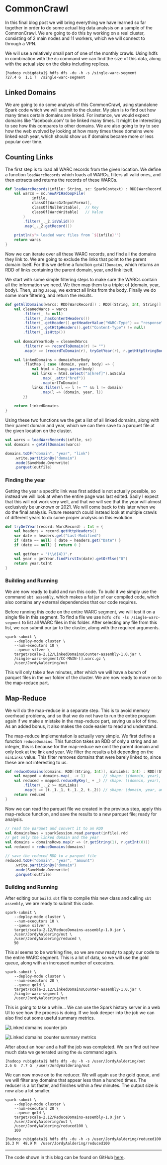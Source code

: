 # CommonCrawl

In this final blog post we will bring everything we have learned so far together in order to do some actual big data analysis on a sample of the CommonCrawl.
We are going to do this by working on a real cluster, consisting of 2 main nodes and 11 workers, which we will connect to through a VPN.

We will use a relatively small part of one of the monthly crawls. Using hdfs in combination with the `du` command we can find the size of this data, along with the actual size on the disks including replicas.

```
[hadoop rubigdata]$ hdfs dfs -du -h -s /single-warc-segment
727.4 G  1.1 T  /single-warc-segment
```

## Linked Domains

We are going to do some analysis of this CommonCrawl, using standalone Spark code which we will submit to the cluster.
My plan is to find out how many times certain domains are linked. For instance, we would expect domains like 'facebook<area>.com' to be linked many times. It might be interesting to see how this compares to other domains.
We are also going to try to see how the web evolved by looking at how many times these domains were linked each year, which should show us if domains became more or less popular over time.

## Counting Links

The first step is to load all WARC records from the given location. We define a function `loadWarcRecords` which loads all WARCs, filters all valid ones, and then extracts and returns the records of these WARCs.

```scala
def loadWarcRecords(infile: String, sc: SparkContext) : RDD[WarcRecord] = {
    val warcs = sc.newAPIHadoopFile(
            infile,
            classOf[WarcGzInputFormat],
            classOf[NullWritable],  // Key
            classOf[WarcWritable]   // Value
        )
        .filter(_._2.isValid())
        .map(_._2.getRecord())
    
    println(s"> loaded warc files from `${infile}'")
    return warcs
}
```

Now we can iterate over all these WARC records, and find all the domains they link to. We are going to exclude the links that point to the parent domain itself. For this we define a function `getAllDomains`, which returns an RDD of links containing the parent domain, year, and link itself.

We start with some simple filtering steps to make sure the WARCs contain all the information we need. We then map them to a triplet of (domain, year, body). Then, using `Jsoup`, we extract all links from the body. Finally we do some more filtering, and return the results.

```scala
def getAllDomains(warcs: RDD[WarcRecord]) : RDD[(String, Int, String)] = {
    val cleanedWarcs = warcs
        .filter(_ != null)
        .filter(_.hasContentHeaders())
        .filter(_.getHeader().getHeaderValue("WARC-Type") == "response")
        .filter(_.getHttpHeaders().get("Content-Type") != null)
        .filter(_.isHttp())
    
    val domainYearBody = cleanedWarcs
        .filter(r => recordToDomain(r) != "")
        .map(r => (recordToDomain(r), tryGetYear(r), r.getHttpStringBody()))

    val linkedDomains = domainYearBody
        .flatMap { case (domain, year, body) => {
            val html = Jsoup.parse(body)
            val links = html.select("a[href]").asScala
                .map(_.attr("href"))
                .map(urlToDomain)
            links.filter(l => l != "" && l != domain)
                .map(l => (domain, year, l))
        }}
    
    return linkedDomains
}
```

Using these two functions we the get a list of all linked domains, along with their parent domain and year, which we can then save to a parquet file at the given location on the cluster.

```scala
val warcs = loadWarcRecords(infile, sc)
val domains = getAllDomains(warcs)

domains.toDF("domain", "year", "link")
    .write.partitionBy("domain")
    .mode(SaveMode.Overwrite)
    .parquet(outfile)
```

### Finding the year

Getting the year a specific link was first added is not actually possible, so instead we will look at when the entire page was last edited. Sadly I expect that this will not work very well, and that we will see that the year will almost exclusively be unknown or 2021.
We will come back to this later when we do the final analysis.
Future research could instead look at multiple crawls of different years to do some proper analysis on this evolution.

```scala
def tryGetYear(record: WarcRecord) : Int = {
    val headers = record.getHttpHeaders()
    var date = headers.get("Last-Modified")
    if (date == null) { date = headers.get("Date") }
    if (date == null) { return 0 }

    val getYear = "(\\d{4})".r
    val year = getYear.findFirstIn(date).getOrElse("0")
    return year.toInt
}
```

### Building and Running

We are now ready to build and run this code. To build it we simply use the command `sbt assembly`, which makes a fat jar of our compiled code, which also contains any external dependencies that our code requires.

Before running this code on the entire WARC segment, we will test it on a single file in this segment. To find a file we use `hdfs dfs -ls /single-warc-segment` to list all WARC files in this folder. After selecting any file from this list, we can submit our jar to the cluster, along with the required arguments.

```
spark-submit \
    --deploy-mode cluster \
    --num-executors 10 \
    --queue silver \
    target/scala-2.12/LinkedDomainsCounter-assembly-1.0.jar \
    /single-warc-segment/CC-MAIN-[].warc.gz \
    /user/JordyAaldering/out
```

This will only take a few minutes, after which we will have a bunch of parquet files in the `out` folder of the cluster. We are now ready to move on to the map-reduce part.

## Map-Reduce

We will do the map-reduce in a separate step. This is to avoid memory overhead problems, and so that we do not have to run the entire program again if we make a mistake in the map-reduce part, saving us a lot of time. As an added bonus, it also makes the code easier to read and understand.

The map-reduce implementation is actually very simple. We first define a function `reduceDomains`. This function takes an RDD of only a string and an integer, this is because for the map-reduce we omit the parent domain and only look at the link and year.
We filter the results a bit depending on the `minLinks` value. This filter  removes domains that were barely linked to, since these are not interesting to us.

```scala
def reduceDomains(domains: RDD[(String, Int)], minLinks: Int) : RDD[(String, Int, Int)] = {
    val mapped = domains.map(_ -> 1)        // shape: ((domain, year), 1)
    val reduced = mapped.reduceByKey(_ + _) // shape: ((domain, year), amount)
        .filter(_._2 >= minLinks)
        .map(t => (t._1._1, t._1._2, t._2)) // shape: (domain, year, amount)
    return reduced
}
```

Now we can read the parquet file we created in the previous step, apply this map-reduce function, and save the results to a new parquet file; ready for analysis.

```scala
// read the parquet and convert it to an RDD
val domainsRows = sparkSession.read.parquet(infile).rdd
// get only the linked domain and the year
val domains = domainsRows.map(r => (r.getString(1), r.getInt(0)))
val reduced = reduceDomains(domains)

// save the reduced RDD to a parquet file
reduced.toDF("domain", "year", "amount")
    .write.partitionBy("domain")
    .mode(SaveMode.Overwrite)
    .parquet(outfile)
```

### Building and Running

After editing our `build.sbt` file to compile this new class and calling `sbt assembly`, we are ready to submit this code.

```
spark-submit \
    --deploy-mode cluster \
    --num-executors 10 \
    --queue silver \
    target/scala-2.12/ReduceDomains-assembly-1.0.jar \
    /user/JordyAaldering/out \
    /user/JordyAaldering/reduced \
    50
```

This al seems to be working fine, so we are now ready to apply our code to the entire WARC segment. This is a lot of data, so we will use the gold queue, along with an increased number of executors.

```
spark-submit \
    --deploy-mode cluster \
    --num-executors 20 \
    --queue gold \
    target/scala-2.12/LinkedDomainsCounter-assembly-1.0.jar \
    /single-warc-segment \
    /user/JordyAaldering/out
```

This is going to take a while... We can use the Spark history server in a web UI to see how the process is doing. If we look deeper into the job we can also find out some useful summary metrics.

![Linked domains counter job](https://raw.githubusercontent.com/JordyAaldering/Big-Data/master/Assignment06/images/linked-domains-counter-job.png)

![Linked domains counter summary metrics](https://raw.githubusercontent.com/JordyAaldering/Big-Data/master/Assignment06/images/linked-domains-counter-metrics.png)

After about an hour and a half the job was completed. We can find out how much data we generated using the `du` command again.

```
[hadoop rubigdata]$ hdfs dfs -du -h -s /user/JordyAaldering/out
2.6 G  7.7 G  /user/JordyAaldering/out
```

We can now move on to the reducer. We will again use the gold queue, and we will filter any domains that appear less than a hundred times.
The reducer is a lot faster, and finishes within a few minutes. The output size is now also a lot smaller.

```
spark-submit \
    --deploy-mode cluster \
    --num-executors 20 \
    --queue gold \
    target/scala-2.12/ReduceDomains-assembly-1.0.jar \
    /user/JordyAaldering/out \
    /user/JordyAaldering/reduced100 \
    100
```

```
[hadoop rubigdata]$ hdfs dfs -du -h -s /user/JordyAaldering/reduced100
16.3 M  48.9 M  /user/JordyAaldering/reduced100
```

---

The code shown in this blog can be found on GitHub [here](https://github.com/JordyAaldering/Big-Data/tree/master/Assignment06).
